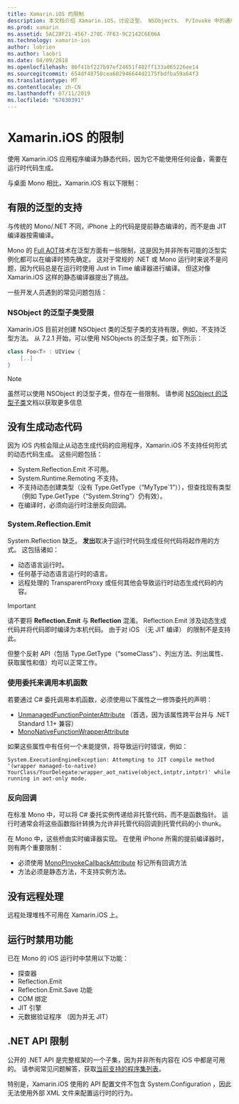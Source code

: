 ```yaml
---
title: Xamarin.iOS 的限制
description: 本文档介绍 Xamarin.iOS，讨论泛型、 NSObjects、 P/Invoke 中的通用对象，和的详细信息的通用子类的限制。
ms.prod: xamarin
ms.assetid: 5AC28F21-4567-278C-7F63-9C2142C6E06A
ms.technology: xamarin-ios
author: lobrien
ms.author: laobri
ms.date: 04/09/2018
ms.openlocfilehash: 86f41bf227b97ef24651f482ff133a065226ee14
ms.sourcegitcommit: 654df48758cea602946644d2175fbdfba59a64f3
ms.translationtype: MT
ms.contentlocale: zh-CN
ms.lasthandoff: 07/11/2019
ms.locfileid: "67830391"
---
```

# <a name="limitations-of-xamarinios"></a>Xamarin.iOS 的限制

使用 Xamarin.iOS 应用程序编译为静态代码，因为它不能使用任何设备，需要在运行时代码生成。

与桌面 Mono 相比，Xamarin.iOS 有以下限制：

 <a name="Limited_Generics_Support" />


## <a name="limited-generics-support"></a>有限的泛型的支持

与传统的 Mono/.NET 不同，iPhone 上的代码是提前静态编译的，而不是由 JIT 编译器按需编译。

Mono 的 [Full AOT](https://www.mono-project.com/docs/advanced/aot/#full-aot)技术在泛型方面有一些限制，这是因为并非所有可能的泛型实例化都可以在编译时预先确定。 这对于常规的 .NET 或 Mono 运行时来说不是问题，因为代码总是在运行时使用 Just in Time 编译器进行编译。 但这对像 Xamarin.iOS 这样的静态编译器提出了挑战。

一些开发人员遇到的常见问题包括：

 <a name="Generic_Subclasses_of_NSObjects_are_limited" />


### <a name="generic-subclasses-of-nsobjects-are-limited"></a>NSObject 的泛型子类受限

Xamarin.iOS 目前对创建 NSObject 类的泛型子类的支持有限，例如，不支持泛型方法。 从 7.2.1 开始，可以使用 NSObjects 的泛型子类，如下所示：

```csharp
class Foo<T> : UIView {
    [..]
}
```

> [!NOTE]
> 虽然可以使用 NSObject 的泛型子类，但存在一些限制。 请参阅 [NSObject 的泛型子类](~/ios/internals/api-design/nsobject-generics.md)文档以获取更多信息


 <a name="No_Dynamic_Code_Generation" />


## <a name="no-dynamic-code-generation"></a>没有生成动态代码

因为 iOS 内核会阻止从动态生成代码的应用程序，Xamarin.iOS 不支持任何形式的动态代码生成。 这些问题包括：

-  System.Reflection.Emit 不可用。
-  System.Runtime.Remoting 不支持。
-  不支持动态创建类型（没有 Type.GetType（“MyType`1”）），但查找现有类型（例如 Type.GetType（“System.String”）仍有效）。 
-  在编译时，必须向运行时注册反向回调。


 
 <a name="System.Reflection.Emit" />


### <a name="systemreflectionemit"></a>System.Reflection.Emit

System.Reflection 缺乏。 **发出**取决于运行时代码生成任何代码将起作用的方式。 这包括诸如：

-  动态语言运行时。
-  任何基于动态语言运行时的语言。
-  远程处理的 TransparentProxy 或任何其他会导致运行时动态生成代码的内容。 


  > [!IMPORTANT]
  > 请不要将 **Reflection.Emit** 与 **Reflection** 混淆。 Reflection.Emit 涉及动态生成代码并将代码即时编译为本机代码。 由于对 iOS （无 JIT 编译） 的限制不是支持此。

但整个反射 API（包括 Type.GetType（“someClass”）、列出方法、列出属性、获取属性和值）均可以正常工作。

### <a name="using-delegates-to-call-native-functions"></a>使用委托来调用本机函数

若要通过 C# 委托调用本机函数，必须使用以下属性之一修饰委托的声明：

- [UnmanagedFunctionPointerAttribute](xref:System.Runtime.InteropServices.UnmanagedFunctionPointerAttribute) （首选，因为该属性跨平台并与 .NET Standard 1.1+ 兼容）
- [MonoNativeFunctionWrapperAttribute](xref:ObjCRuntime.MonoNativeFunctionWrapperAttribute)

如果这些属性中有任何一个未能提供，将导致运行时错误，例如：

```
System.ExecutionEngineException: Attempting to JIT compile method '(wrapper managed-to-native) YourClass/YourDelegate:wrapper_aot_native(object,intptr,intptr)' while running in aot-only mode.
```
 
 <a name="Reverse_Callbacks" />


### <a name="reverse-callbacks"></a>反向回调

在标准 Mono 中，可以将 C# 委托实例传递给非托管代码，而不是函数指针。 运行时通常会将这些函数指针转换为允许非托管代码回调到托管代码的小 thunk。

在 Mono 中，这些桥由实时编译器实现。 在使用 iPhone 所需的提前编译器时，则有两个重要限制：

-  必须使用 [MonoPInvokeCallbackAttribute](xref:ObjCRuntime.MonoPInvokeCallbackAttribute) 标记所有回调方法
-  方法必须是静态方法，不支持实例方法。
 
<a name="No_Remoting" />

## <a name="no-remoting"></a>没有远程处理

远程处理堆栈不可用在 Xamarin.iOS 上。


 <a name="Runtime_Disabled_Features" />


## <a name="runtime-disabled-features"></a>运行时禁用功能

已在 Mono 的 iOS 运行时中禁用以下功能：

-  探查器
-  Reflection.Emit
-  Reflection.Emit.Save 功能
-  COM 绑定
-  JIT 引擎
-  元数据验证程序 （因为并无 JIT）


 <a name=".NET_API_Limitations" />


## <a name="net-api-limitations"></a>.NET API 限制

公开的 .NET API 是完整框架的一个子集，因为并非所有内容在 iOS 中都是可用的。 请参阅常见问题解答，获取[当前支持的程序集列表](~/cross-platform/internals/available-assemblies.md)。



特别是，Xamarin.iOS 使用的 API 配置文件不包含 System.Configuration ，因此无法使用外部 XML 文件来配置运行时的行为。
